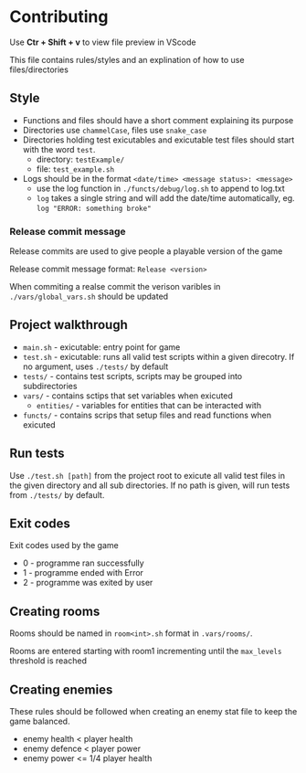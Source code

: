 # Contributing

Use **Ctr + Shift + v** to view file preview in VScode

This file contains rules/styles and an explination of how to use files/directories

## Style

- Functions and files should have a short comment explaining its purpose
- Directories use `chammelCase`, files use `snake_case`
- Directories holding test exicutables and exicutable test files should start with the word `test`.
    + directory: `testExample/`
    + file: `test_example.sh`
- Logs should be in the format `<date/time> <message status>: <message>` 
    + use the log function in `./functs/debug/log.sh` to append to log.txt
    + `log` takes a single string and will add the date/time automatically, eg. `log "ERROR: something broke"`

### Release commit message

Release commits are used to give people a playable version of the game

Release commit message format: `Release <version>`

When commiting a realse commit the verison varibles in `./vars/global_vars.sh` should be updated


## Project walkthrough

- `main.sh` - exicutable: entry point for game
- `test.sh` - exicutable: runs all valid test scripts within a given direcotry. If no argument, uses `./tests/` by default 
- `tests/` - contains test scripts, scripts may be grouped into subdirectories
- `vars/` - contains sctips that set variables when exicuted
    + `entities/` - variables for entities that can be interacted with
- `functs/` - contains scrips that setup files and read functions when exicuted

## Run tests

Use `./test.sh [path]` from the project root to exicute all valid test files in the given directory and all sub directories. If no path is given, will run tests from `./tests/` by default.

## Exit codes

Exit codes used by the game

- 0 - programme ran successfully
- 1 - programme ended with Error
- 2 - programme was exited by user

## Creating rooms

Rooms should be named in `room<int>.sh` format in `.vars/rooms/`.

Rooms are entered starting with room1 incrementing until the `max_levels` threshold is reached

## Creating enemies

These rules should be followed when creating an enemy stat file to keep the game balanced.

- enemy health < player health
- enemy defence < player power
- enemy power <= 1/4 player health

